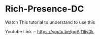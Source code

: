 # Rich-Presence-DC
Watch This tutorial to understand to use this 

Youtube Link :- https://youtu.be/ggAjf1liy0k
